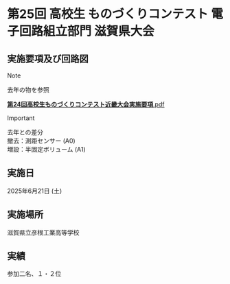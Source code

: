 # 第25回 高校生 ものづくりコンテスト 電子回路組立部門 滋賀県大会

## 実施要項及び回路図

> [!NOTE]
> 去年の物を参照

[**第24回高校生ものづくりコンテスト近畿大会実施要項**.pdf](https://sakai-t.ed.jp/wp/wp-content/uploads/2024/07/%E7%AC%AC24%E5%9B%9E%E9%AB%98%E6%A0%A1%E7%94%9F%E3%82%82%E3%81%AE%E3%81%A5%E3%81%8F%E3%82%8A%E3%82%B3%E3%83%B3%E3%83%86%E3%82%B9%E3%83%88%E8%BF%91%E7%95%BF%E5%A4%A7%E4%BC%9A%E5%AE%9F%E6%96%BD%E8%A6%81%E9%A0%85.pdf)

> [!IMPORTANT]
> 去年との差分  
> 撤去：測距センサー (A0)  
> 増設：半固定ボリューム (A1)

## 実施日

2025年6月21日 (土)

## 実施場所

滋賀県立彦根工業高等学校

## 実績

参加二名、１・２位
